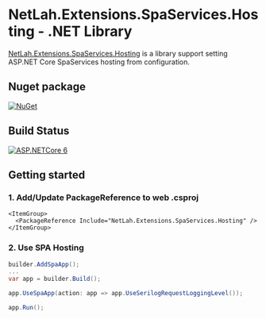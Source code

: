 # NetLah.Extensions.SpaServices.Hosting - .NET Library

[NetLah.Extensions.SpaServices.Hosting](https://www.nuget.org/packages/NetLah.Extensions.SpaServices.Hosting/) is a library support setting ASP.NET Core SpaServices hosting from configuration.

## Nuget package

[![NuGet](https://img.shields.io/nuget/v/NetLah.Extensions.SpaServices.Hosting.svg?style=flat-square&label=nuget&colorB=00b200)](https://www.nuget.org/packages/NetLah.Extensions.SpaServices.Hosting/)

## Build Status

[![ASP.NETCore 6](https://github.com/NetLah/spaservices-hosting/actions/workflows/aspnet-core.yml/badge.svg)](https://github.com/NetLah/spaservices-hosting/actions/workflows/aspnet-core.yml)

## Getting started

### 1. Add/Update PackageReference to web .csproj

```
<ItemGroup>
  <PackageReference Include="NetLah.Extensions.SpaServices.Hosting" />
</ItemGroup>
```

### 2. Use SPA Hosting

```csharp
builder.AddSpaApp();
...
var app = builder.Build();

app.UseSpaApp(action: app => app.UseSerilogRequestLoggingLevel());

app.Run();
```
